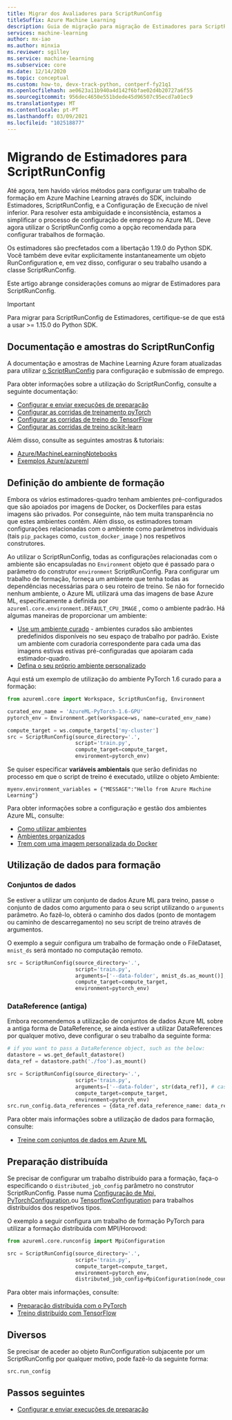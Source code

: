 ```yaml
---
title: Migrar dos Avaliadores para ScriptRunConfig
titleSuffix: Azure Machine Learning
description: Guia de migração para migração de Estimadores para ScriptRunConfig para configurar trabalhos de formação.
services: machine-learning
author: mx-iao
ms.author: minxia
ms.reviewer: sgilley
ms.service: machine-learning
ms.subservice: core
ms.date: 12/14/2020
ms.topic: conceptual
ms.custom: how-to, devx-track-python, contperf-fy21q1
ms.openlocfilehash: ae0623a11b940a4d142f6bfae02d4b20727a6f55
ms.sourcegitcommit: 956dec4650e551bdede45d96507c95ecd7a01ec9
ms.translationtype: MT
ms.contentlocale: pt-PT
ms.lasthandoff: 03/09/2021
ms.locfileid: "102518877"
---
```

# <a name="migrating-from-estimators-to-scriptrunconfig"></a>Migrando de Estimadores para ScriptRunConfig

Até agora, tem havido vários métodos para configurar um trabalho de formação em Azure Machine Learning através do SDK, incluindo Estimadores, ScriptRunConfig, e a Configuração de Execução de nível inferior.   Para resolver esta ambiguidade e inconsistência, estamos a simplificar o processo de configuração de emprego no Azure ML.  Deve agora utilizar o ScriptRunConfig como a opção recomendada para configurar trabalhos de formação. 

Os estimadores são precfetados com a libertação 1.19.0 do Python SDK. Você também deve evitar explicitamente instantaneamente um objeto RunConfiguration e, em vez disso, configurar o seu trabalho usando a classe ScriptRunConfig.

Este artigo abrange considerações comuns ao migrar de Estimadores para ScriptRunConfig.

> [!IMPORTANT]
> Para migrar para ScriptRunConfig de Estimadores, certifique-se de que está a usar >= 1.15.0 do Python SDK.

## <a name="scriptrunconfig-documentation-and-samples"></a>Documentação e amostras do ScriptRunConfig
A documentação e amostras de Machine Learning Azure foram atualizadas para utilizar [o ScriptRunConfig](/python/api/azureml-core/azureml.core.script_run_config.scriptrunconfig) para configuração e submissão de emprego.

Para obter informações sobre a utilização do ScriptRunConfig, consulte a seguinte documentação:
* [Configurar e enviar execuções de preparação](how-to-set-up-training-targets.md)
* [Configurar as corridas de treinamento pyTorch](how-to-train-pytorch.md)
* [Configurar as corridas de treino do TensorFlow](how-to-train-tensorflow.md)
* [Configurar as corridas de treino scikit-learn](how-to-train-scikit-learn.md)

Além disso, consulte as seguintes amostras & tutoriais:
* [Azure/MachineLearningNotebooks](https://github.com/Azure/MachineLearningNotebooks/tree/master/how-to-use-azureml/ml-frameworks)
* [Exemplos Azure/azureml](https://github.com/Azure/azureml-examples)

## <a name="defining-the-training-environment"></a>Definição do ambiente de formação
Embora os vários estimadores-quadro tenham ambientes pré-configurados que são apoiados por imagens de Docker, os Dockerfiles para estas imagens são privados.  Por conseguinte, não tem muita transparência no que estes ambientes contêm. Além disso, os estimadores tomam configurações relacionadas com o ambiente como parâmetros individuais (tais `pip_packages` como, `custom_docker_image` ) nos respetivos construtores.

Ao utilizar o ScriptRunConfig, todas as configurações relacionadas com o ambiente são encapsuladas no `Environment` objeto que é passado para o parâmetro do construtor `environment` ScriptRunConfig. Para configurar um trabalho de formação, forneça um ambiente que tenha todas as dependências necessárias para o seu roteiro de treino. Se não for fornecido nenhum ambiente, o Azure ML utilizará uma das imagens de base Azure ML, especificamente a definida por `azureml.core.environment.DEFAULT_CPU_IMAGE` , como o ambiente padrão. Há algumas maneiras de proporcionar um ambiente:

* [Use um ambiente curado](how-to-use-environments.md#use-a-curated-environment) - ambientes curados são ambientes predefinidos disponíveis no seu espaço de trabalho por padrão. Existe um ambiente com curadoria correspondente para cada uma das imagens estivas estivas pré-configuradas que apoiaram cada estimador-quadro.
* [Defina o seu próprio ambiente personalizado](how-to-use-environments.md)

Aqui está um exemplo de utilização do ambiente PyTorch 1.6 curado para a formação:

```python
from azureml.core import Workspace, ScriptRunConfig, Environment

curated_env_name = 'AzureML-PyTorch-1.6-GPU'
pytorch_env = Environment.get(workspace=ws, name=curated_env_name)

compute_target = ws.compute_targets['my-cluster']
src = ScriptRunConfig(source_directory='.',
                      script='train.py',
                      compute_target=compute_target,
                      environment=pytorch_env)
```

Se quiser especificar **variáveis ambientais** que serão definidas no processo em que o script de treino é executado, utilize o objeto Ambiente:
```
myenv.environment_variables = {"MESSAGE":"Hello from Azure Machine Learning"}
```

Para obter informações sobre a configuração e gestão dos ambientes Azure ML, consulte:
* [Como utilizar ambientes](how-to-use-environments.md)
* [Ambientes organizados](resource-curated-environments.md)
* [Trem com uma imagem personalizada do Docker](how-to-train-with-custom-image.md)

## <a name="using-data-for-training"></a>Utilização de dados para formação
### <a name="datasets"></a>Conjuntos de dados
Se estiver a utilizar um conjunto de dados Azure ML para treino, passe o conjunto de dados como argumento para o seu script utilizando o `arguments` parâmetro. Ao fazê-lo, obterá o caminho dos dados (ponto de montagem ou caminho de descarregamento) no seu script de treino através de argumentos.

O exemplo a seguir configura um trabalho de formação onde o FileDataset, `mnist_ds` será montado no computação remoto.
```python
src = ScriptRunConfig(source_directory='.',
                      script='train.py',
                      arguments=['--data-folder', mnist_ds.as_mount()], # or mnist_ds.as_download() to download
                      compute_target=compute_target,
                      environment=pytorch_env)
```

### <a name="datareference-old"></a>DataReference (antiga)
Embora recomendemos a utilização de conjuntos de dados Azure ML sobre a antiga forma de DataReference, se ainda estiver a utilizar DataReferences por qualquer motivo, deve configurar o seu trabalho da seguinte forma:
```python
# if you want to pass a DataReference object, such as the below:
datastore = ws.get_default_datastore()
data_ref = datastore.path('./foo').as_mount()

src = ScriptRunConfig(source_directory='.',
                      script='train.py',
                      arguments=['--data-folder', str(data_ref)], # cast the DataReference object to str
                      compute_target=compute_target,
                      environment=pytorch_env)
src.run_config.data_references = {data_ref.data_reference_name: data_ref.to_config()} # set a dict of the DataReference(s) you want to the `data_references` attribute of the ScriptRunConfig's underlying RunConfiguration object.
```

Para obter mais informações sobre a utilização de dados para formação, consulte:
* [Treine com conjuntos de dados em Azure ML](./how-to-train-with-datasets.md)

## <a name="distributed-training"></a>Preparação distribuída
Se precisar de configurar um trabalho distribuído para a formação, faça-o especificando o `distributed_job_config` parâmetro no construtor ScriptRunConfig. Passe numa [Configuração de Mpi,](/python/api/azureml-core/azureml.core.runconfig.mpiconfiguration) [PyTorchConfiguration,](/python/api/azureml-core/azureml.core.runconfig.pytorchconfiguration)ou [TensorflowConfiguration](/python/api/azureml-core/azureml.core.runconfig.tensorflowconfiguration) para trabalhos distribuídos dos respetivos tipos.

O exemplo a seguir configura um trabalho de formação PyTorch para utilizar a formação distribuída com MPI/Horovod:
```python
from azureml.core.runconfig import MpiConfiguration

src = ScriptRunConfig(source_directory='.',
                      script='train.py',
                      compute_target=compute_target,
                      environment=pytorch_env,
                      distributed_job_config=MpiConfiguration(node_count=2, process_count_per_node=2))
```

Para obter mais informações, consulte:
* [Preparação distribuída com o PyTorch](how-to-train-pytorch.md#distributed-training)
* [Treino distribuído com TensorFlow](how-to-train-tensorflow.md#distributed-training)

## <a name="miscellaneous"></a>Diversos
Se precisar de aceder ao objeto RunConfiguration subjacente por um ScriptRunConfig por qualquer motivo, pode fazê-lo da seguinte forma:
```
src.run_config
```

## <a name="next-steps"></a>Passos seguintes

* [Configurar e enviar execuções de preparação](how-to-set-up-training-targets.md)
